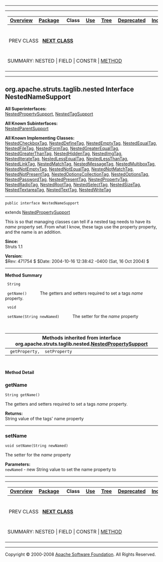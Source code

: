 ------------------------------------------------------------------------

<span id="navbar_top"></span> [](#skip-navbar_top "Skip navigation links")

<table>
<colgroup>
<col width="50%" />
<col width="50%" />
</colgroup>
<tbody>
<tr class="odd">
<td align="left"><span id="navbar_top_firstrow"></span>
<table>
<tbody>
<tr class="odd">
<td align="left"><a href="../../../../../overview-summary.html.md"><strong>Overview</strong></a> </td>
<td align="left"><a href="package-summary.html.md"><strong>Package</strong></a> </td>
<td align="left"> <strong>Class</strong> </td>
<td align="left"><a href="class-use/NestedNameSupport.html.md"><strong>Use</strong></a> </td>
<td align="left"><a href="package-tree.html.md"><strong>Tree</strong></a> </td>
<td align="left"><a href="../../../../../deprecated-list.html.md"><strong>Deprecated</strong></a> </td>
<td align="left"><a href="../../../../../index-all.html.md"><strong>Index</strong></a> </td>
<td align="left"><a href="../../../../../help-doc.html.md"><strong>Help</strong></a> </td>
</tr>
</tbody>
</table></td>
<td align="left"></td>
</tr>
<tr class="even">
<td align="left"> PREV CLASS   <a href="../../../../../org/apache/struts/taglib/nested/NestedParentSupport.html.md" title="interface in org.apache.struts.taglib.nested"><strong>NEXT CLASS</strong></a></td>
<td align="left"><a href="../../../../../index.html.md?org/apache/struts/taglib/nested/NestedNameSupport.html"><strong>FRAMES</strong></a>    <a href="NestedNameSupport.html"><strong>NO FRAMES</strong></a>    
<a href="../../../../../allclasses-noframe.html.md"><strong>All Classes</strong></a></td>
</tr>
<tr class="odd">
<td align="left">SUMMARY: NESTED | FIELD | CONSTR | <a href="#method_summary">METHOD</a></td>
<td align="left">DETAIL: FIELD | CONSTR | <a href="#method_detail">METHOD</a></td>
</tr>
</tbody>
</table>

<span id="skip-navbar_top"></span>

------------------------------------------------------------------------

org.apache.struts.taglib.nested
 Interface NestedNameSupport
-------------------------------

**All Superinterfaces:**  
[NestedPropertySupport](../../../../../org/apache/struts/taglib/nested/NestedPropertySupport.html.md "interface in org.apache.struts.taglib.nested"), [NestedTagSupport](../../../../../org/apache/struts/taglib/nested/NestedTagSupport.html "interface in org.apache.struts.taglib.nested")

<!-- -->

**All Known Subinterfaces:**  
[NestedParentSupport](../../../../../org/apache/struts/taglib/nested/NestedParentSupport.html.md "interface in org.apache.struts.taglib.nested")

<!-- -->

**All Known Implementing Classes:**  
[NestedCheckboxTag](../../../../../org/apache/struts/taglib/nested.html.md/NestedCheckboxTag.html "class in org.apache.struts.taglib.nested.html"), [NestedDefineTag](../../../../../org/apache/struts/taglib/nested/bean/NestedDefineTag.html "class in org.apache.struts.taglib.nested.bean"), [NestedEmptyTag](../../../../../org/apache/struts/taglib/nested/logic/NestedEmptyTag.html "class in org.apache.struts.taglib.nested.logic"), [NestedEqualTag](../../../../../org/apache/struts/taglib/nested/logic/NestedEqualTag.html "class in org.apache.struts.taglib.nested.logic"), [NestedFileTag](../../../../../org/apache/struts/taglib/nested/html/NestedFileTag.html "class in org.apache.struts.taglib.nested.html"), [NestedFormTag](../../../../../org/apache/struts/taglib/nested/html/NestedFormTag.html "class in org.apache.struts.taglib.nested.html"), [NestedGreaterEqualTag](../../../../../org/apache/struts/taglib/nested/logic/NestedGreaterEqualTag.html "class in org.apache.struts.taglib.nested.logic"), [NestedGreaterThanTag](../../../../../org/apache/struts/taglib/nested/logic/NestedGreaterThanTag.html "class in org.apache.struts.taglib.nested.logic"), [NestedHiddenTag](../../../../../org/apache/struts/taglib/nested/html/NestedHiddenTag.html "class in org.apache.struts.taglib.nested.html"), [NestedImgTag](../../../../../org/apache/struts/taglib/nested/html/NestedImgTag.html "class in org.apache.struts.taglib.nested.html"), [NestedIterateTag](../../../../../org/apache/struts/taglib/nested/logic/NestedIterateTag.html "class in org.apache.struts.taglib.nested.logic"), [NestedLessEqualTag](../../../../../org/apache/struts/taglib/nested/logic/NestedLessEqualTag.html "class in org.apache.struts.taglib.nested.logic"), [NestedLessThanTag](../../../../../org/apache/struts/taglib/nested/logic/NestedLessThanTag.html "class in org.apache.struts.taglib.nested.logic"), [NestedLinkTag](../../../../../org/apache/struts/taglib/nested/html/NestedLinkTag.html "class in org.apache.struts.taglib.nested.html"), [NestedMatchTag](../../../../../org/apache/struts/taglib/nested/logic/NestedMatchTag.html "class in org.apache.struts.taglib.nested.logic"), [NestedMessageTag](../../../../../org/apache/struts/taglib/nested/bean/NestedMessageTag.html "class in org.apache.struts.taglib.nested.bean"), [NestedMultiboxTag](../../../../../org/apache/struts/taglib/nested/html/NestedMultiboxTag.html "class in org.apache.struts.taglib.nested.html"), [NestedNotEmptyTag](../../../../../org/apache/struts/taglib/nested/logic/NestedNotEmptyTag.html "class in org.apache.struts.taglib.nested.logic"), [NestedNotEqualTag](../../../../../org/apache/struts/taglib/nested/logic/NestedNotEqualTag.html "class in org.apache.struts.taglib.nested.logic"), [NestedNotMatchTag](../../../../../org/apache/struts/taglib/nested/logic/NestedNotMatchTag.html "class in org.apache.struts.taglib.nested.logic"), [NestedNotPresentTag](../../../../../org/apache/struts/taglib/nested/logic/NestedNotPresentTag.html "class in org.apache.struts.taglib.nested.logic"), [NestedOptionsCollectionTag](../../../../../org/apache/struts/taglib/nested/html/NestedOptionsCollectionTag.html "class in org.apache.struts.taglib.nested.html"), [NestedOptionsTag](../../../../../org/apache/struts/taglib/nested/html/NestedOptionsTag.html "class in org.apache.struts.taglib.nested.html"), [NestedPasswordTag](../../../../../org/apache/struts/taglib/nested/html/NestedPasswordTag.html "class in org.apache.struts.taglib.nested.html"), [NestedPresentTag](../../../../../org/apache/struts/taglib/nested/logic/NestedPresentTag.html "class in org.apache.struts.taglib.nested.logic"), [NestedPropertyTag](../../../../../org/apache/struts/taglib/nested/NestedPropertyTag.html "class in org.apache.struts.taglib.nested"), [NestedRadioTag](../../../../../org/apache/struts/taglib/nested/html/NestedRadioTag.html "class in org.apache.struts.taglib.nested.html"), [NestedRootTag](../../../../../org/apache/struts/taglib/nested/NestedRootTag.html "class in org.apache.struts.taglib.nested"), [NestedSelectTag](../../../../../org/apache/struts/taglib/nested/html/NestedSelectTag.html "class in org.apache.struts.taglib.nested.html"), [NestedSizeTag](../../../../../org/apache/struts/taglib/nested/bean/NestedSizeTag.html "class in org.apache.struts.taglib.nested.bean"), [NestedTextareaTag](../../../../../org/apache/struts/taglib/nested/html/NestedTextareaTag.html "class in org.apache.struts.taglib.nested.html"), [NestedTextTag](../../../../../org/apache/struts/taglib/nested/html/NestedTextTag.html "class in org.apache.struts.taglib.nested.html"), [NestedWriteTag](../../../../../org/apache/struts/taglib/nested/bean/NestedWriteTag.html "class in org.apache.struts.taglib.nested.bean")

------------------------------------------------------------------------

    public interface NestedNameSupport

extends [NestedPropertySupport](../../../../../org/apache/struts/taglib/nested/NestedPropertySupport.html.md "interface in org.apache.struts.taglib.nested")

This is so that managing classes can tell if a nested tag needs to have its *name* property set. From what I know, these tags use the property property, and the name is an addition.

**Since:**  
Struts 1.1

**Version:**  
$Rev: 471754 $ $Date: 2004-10-16 12:38:42 -0400 (Sat, 16 Oct 2004) $

------------------------------------------------------------------------

<span id="method_summary"></span>

**Method Summary**

` String`

` getName()`
           The getters and setters required to set a tags *name* property.

` void`

` setName(String newNamed)`
           The setter for the *name* property

 <span id="methods_inherited_from_class_org.apache.struts.taglib.nested.NestedPropertySupport"></span>

| **Methods inherited from interface org.apache.struts.taglib.nested.[NestedPropertySupport](../../../../../org/apache/struts/taglib/nested/NestedPropertySupport.html.md "interface in org.apache.struts.taglib.nested")** |
|------------------------------------------------------------------------------------------------------------------------------------------------------------------------------------------------------------------------|
| ` getProperty,  setProperty`                                                                                                                                                                                           |

 

<span id="method_detail"></span>

**Method Detail**

### getName

    String getName()

The getters and setters required to set a tags *name* property.

**Returns:**  
String value of the tags' name property

------------------------------------------------------------------------

### setName

    void setName(String newNamed)

The setter for the *name* property

**Parameters:**  
`newNamed` - new String value to set the name property to

------------------------------------------------------------------------

<span id="navbar_bottom"></span> [](#skip-navbar_bottom "Skip navigation links")

<table>
<colgroup>
<col width="50%" />
<col width="50%" />
</colgroup>
<tbody>
<tr class="odd">
<td align="left"><span id="navbar_bottom_firstrow"></span>
<table>
<tbody>
<tr class="odd">
<td align="left"><a href="../../../../../overview-summary.html.md"><strong>Overview</strong></a> </td>
<td align="left"><a href="package-summary.html.md"><strong>Package</strong></a> </td>
<td align="left"> <strong>Class</strong> </td>
<td align="left"><a href="class-use/NestedNameSupport.html.md"><strong>Use</strong></a> </td>
<td align="left"><a href="package-tree.html.md"><strong>Tree</strong></a> </td>
<td align="left"><a href="../../../../../deprecated-list.html.md"><strong>Deprecated</strong></a> </td>
<td align="left"><a href="../../../../../index-all.html.md"><strong>Index</strong></a> </td>
<td align="left"><a href="../../../../../help-doc.html.md"><strong>Help</strong></a> </td>
</tr>
</tbody>
</table></td>
<td align="left"></td>
</tr>
<tr class="even">
<td align="left"> PREV CLASS   <a href="../../../../../org/apache/struts/taglib/nested/NestedParentSupport.html.md" title="interface in org.apache.struts.taglib.nested"><strong>NEXT CLASS</strong></a></td>
<td align="left"><a href="../../../../../index.html.md?org/apache/struts/taglib/nested/NestedNameSupport.html"><strong>FRAMES</strong></a>    <a href="NestedNameSupport.html"><strong>NO FRAMES</strong></a>    
<a href="../../../../../allclasses-noframe.html.md"><strong>All Classes</strong></a></td>
</tr>
<tr class="odd">
<td align="left">SUMMARY: NESTED | FIELD | CONSTR | <a href="#method_summary">METHOD</a></td>
<td align="left">DETAIL: FIELD | CONSTR | <a href="#method_detail">METHOD</a></td>
</tr>
</tbody>
</table>

<span id="skip-navbar_bottom"></span>

------------------------------------------------------------------------

Copyright © 2000-2008 [Apache Software Foundation](http://www.apache.org/). All Rights Reserved.
